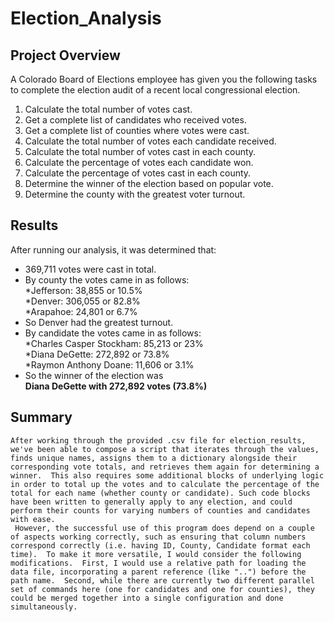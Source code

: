 # Election_Analysis

## Project Overview
A Colorado Board of Elections employee has given you the following tasks to complete the election audit of a recent local congressional election.

1.  Calculate the total number of votes cast.
2.  Get a complete list of candidates who received votes.
3.  Get a complete list of counties where votes were cast.
4.  Calculate the total number of votes each candidate received.
5.  Calculate the total number of votes cast in each county.
6.  Calculate the percentage of votes each candidate won.
7.  Calculate the percentage of votes cast in each county.
8.  Determine the winner of the election based on popular vote.
9.  Determine the county with the greatest voter turnout.

## Results
After running our analysis, it was determined that:
* 369,711 votes were cast in total.
* By county the votes came in as follows: <br />
    *Jefferson:  38,855 or 10.5% <br />
    *Denver:    306,055 or 82.8% <br />
    *Arapahoe:   24,801 or 6.7% <br />
* So Denver had the greatest turnout.
* By candidate the votes came in as follows: <br />
    *Charles Casper Stockham:  85,213 or 23% <br />
    *Diana DeGette:           272,892 or 73.8% <br />
    *Raymon Anthony Doane:     11,606 or 3.1% <br />
* So the winner of the election was <br />
    **Diana DeGette with 272,892 votes (73.8%)**

## Summary
    After working through the provided .csv file for election_results, we've been able to compose a script that iterates through the values, finds unique names, assigns them to a dictionary alongside their corresponding vote totals, and retrieves them again for determining a winner.  This also requires some additional blocks of underlying logic in order to total up the votes and to calculate the percentage of the total for each name (whether county or candidate). Such code blocks have been written to generally apply to any election, and could perform their counts for varying numbers of counties and candidates with ease. 
     However, the successful use of this program does depend on a couple of aspects working correctly, such as ensuring that column numbers correspond correctly (i.e. having ID, County, Candidate format each time).  To make it more versatile, I would consider the following modifications.  First, I would use a relative path for loading the data file, incorporating a parent reference (like "..") before the path name.  Second, while there are currently two different parallel set of commands here (one for candidates and one for counties), they could be merged together into a single configuration and done simultaneously. 

